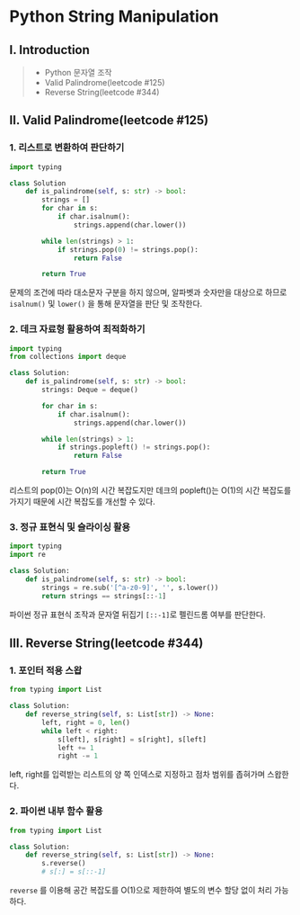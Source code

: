 # Python String Manipulation

## Ⅰ. Introduction

> - Python 문자열 조작
> - Valid Palindrome(leetcode #125)
> - Reverse String(leetcode #344)

## Ⅱ. Valid Palindrome(leetcode #125)

### 1. 리스트로 변환하여 판단하기

```python
import typing

class Solution
    def is_palindrome(self, s: str) -> bool:
        strings = []
        for char in s:
            if char.isalnum():
                strings.append(char.lower())

        while len(strings) > 1:
            if strings.pop(0) != strings.pop():
                return False

        return True
```

문제의 조건에 따라 대소문자 구분을 하지 않으며, 알파벳과 숫자만을 대상으로 하므로 `isalnum()` 및 `lower()` 을 통해 문자열을 판단 및 조작한다.

### 2. 데크 자료형 활용하여 최적화하기

```python
import typing
from collections import deque

class Solution:
    def is_palindrome(self, s: str) -> bool:
        strings: Deque = deque()

        for char in s:
            if char.isalnum():
                strings.append(char.lower())

        while len(strings) > 1:
            if strings.popleft() != strings.pop():
                return False

        return True
```

리스트의 pop(0)는 O(n)의 시간 복잡도지만 데크의 popleft()는 O(1)의 시간 복잡도를 가지기 때문에 시간 복잡도를 개선할 수 있다.

### 3. 정규 표현식 및 슬라이싱 활용

```python
import typing
import re

class Solution:
    def is_palindrome(self, s: str) -> bool:
        strings = re.sub('[^a-z0-9]', '', s.lower())
        return strings == strings[::-1]
```

파이썬 정규 표현식 조작과 문자열 뒤집기 `[::-1]`로 펠린드롬 여부를 판단한다.

## Ⅲ. Reverse String(leetcode #344)

### 1. 포인터 적용 스왑

```python
from typing import List

class Solution:
    def reverse_string(self, s: List[str]) -> None:
        left, right = 0, len()
        while left < right:
            s[left], s[right] = s[right], s[left]
            left += 1
            right -= 1

```

left, right를 입력받는 리스트의 양 쪽 인덱스로 지정하고 점차 범위를 좁혀가며 스왑한다.

### 2. 파이썬 내부 함수 활용

```python
from typing import List

class Solution:
    def reverse_string(self, s: List[str]) -> None:
        s.reverse()
        # s[:] = s[::-1]
```

`reverse` 를 이용해 공간 복잡도를 O(1)으로 제한하여 별도의 변수 할당 없이 처리 가능하다.
